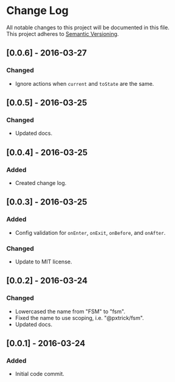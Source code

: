# Change Log
All notable changes to this project will be documented in this file.<br/>
This project adheres to [Semantic Versioning](http://semver.org/).


## [0.0.6] - 2016-03-27
### Changed
- Ignore actions when `current` and `toState` are the same.


## [0.0.5] - 2016-03-25
### Changed
- Updated docs.


## [0.0.4] - 2016-03-25
### Added
- Created change log.


## [0.0.3] - 2016-03-25
### Added
- Config validation for `onEnter`, `onExit`, `onBefore`, and `onAfter`.

### Changed
- Update to MIT license.


## [0.0.2] - 2016-03-24
### Changed
- Lowercased the name from "FSM" to "fsm".
- Fixed the name to use scoping, i.e. "@pxtrick/fsm".
- Updated docs.


## [0.0.1] - 2016-03-24
### Added
- Initial code commit.
